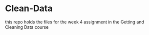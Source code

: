 # Clean-Data
this repo holds the files for the week 4 assignment in the Getting and Cleaning Data course

